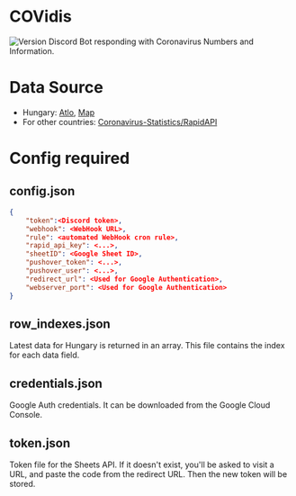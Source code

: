 # COVidis
![Version](https://img.shields.io/github/package-json/v/berenteb/covidis)
Discord Bot responding with Coronavirus Numbers and Information.
# Data Source
* Hungary: [Atlo](http://atlo.team), [Map](http://koronavirus.gov.hu)
* For other countries: [Coronavirus-Statistics/RapidAPI](https://rapidapi.com/KishCom/api/covid-19-coronavirus-statistics)
# Config required
## config.json
```json
{
    "token":<Discord token>,
    "webhook": <WebHook URL>,
    "rule": <automated WebHook cron rule>,
    "rapid_api_key": <...>,
    "sheetID": <Google Sheet ID>,
    "pushover_token": <...>,
    "pushover_user": <...>,
    "redirect_url": <Used for Google Authentication>,
    "webserver_port": <Used for Google Authentication>
}
```
## row_indexes.json
Latest data for Hungary is returned in an array. This file contains the index for each data field.
## credentials.json
Google Auth credentials. It can be downloaded from the Google Cloud Console.
## token.json
Token file for the Sheets API. If it doesn't exist, you'll be asked to visit a URL, and paste the code from the redirect URL. Then the new token will be stored.
